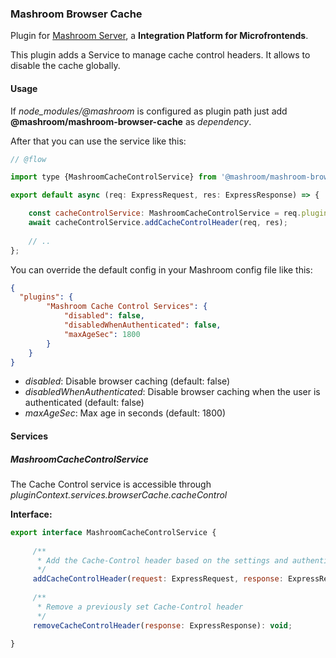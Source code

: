 
### Mashroom Browser Cache

Plugin for [Mashroom Server](https://www.mashroom-server.com), a **Integration Platform for Microfrontends**. 

This plugin adds a Service to manage cache control headers. It allows to disable the cache globally.

#### Usage

If *node_modules/@mashroom* is configured as plugin path just add **@mashroom/mashroom-browser-cache** as *dependency*.

After that you can use the service like this:

```js
// @flow

import type {MashroomCacheControlService} from '@mashroom/mashroom-browser-cache/type-definitions';

export default async (req: ExpressRequest, res: ExpressResponse) => {

    const cacheControlService: MashroomCacheControlService = req.pluginContext.services.browserCache.cacheControl;
    await cacheControlService.addCacheControlHeader(req, res);
        
    // ..
};
```

You can override the default config in your Mashroom config file like this:

```json
{
  "plugins": {
        "Mashroom Cache Control Services": {
            "disabled": false,
            "disabledWhenAuthenticated": false,
            "maxAgeSec": 1800
        }
    }
}
```
 * _disabled_: Disable browser caching (default: false)
 * _disabledWhenAuthenticated_: Disable browser caching when the user is authenticated (default: false)
 * _maxAgeSec_: Max age in seconds (default: 1800)

#### Services

##### MashroomCacheControlService

The Cache Control service is accessible through _pluginContext.services.browserCache.cacheControl_

**Interface:**

```js
export interface MashroomCacheControlService {
    
     /**
      * Add the Cache-Control header based on the settings and authentication status
      */
     addCacheControlHeader(request: ExpressRequest, response: ExpressResponse): Promise<void>;
 
     /**
      * Remove a previously set Cache-Control header
      */
     removeCacheControlHeader(response: ExpressResponse): void;
     
}

```

